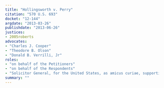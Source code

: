 ```yaml
---
title: "Hollingsworth v. Perry"
citation: "570 U.S. 693"
docket: "12-144"
argdate: "2013-03-26"
publishdate: "2013-06-26"
justices:
- 2005roberts
advocates:
- "Charles J. Cooper"
- "Theodore B. Olson"
- "Donald B. Verrilli, Jr"
roles:
- "on behalf of the Petitioners"
- "on behalf of the Respondents"
- "Solicitor General, for the United States, as amicus curiae, supporting the Respondents"
summary: ""
---
```


